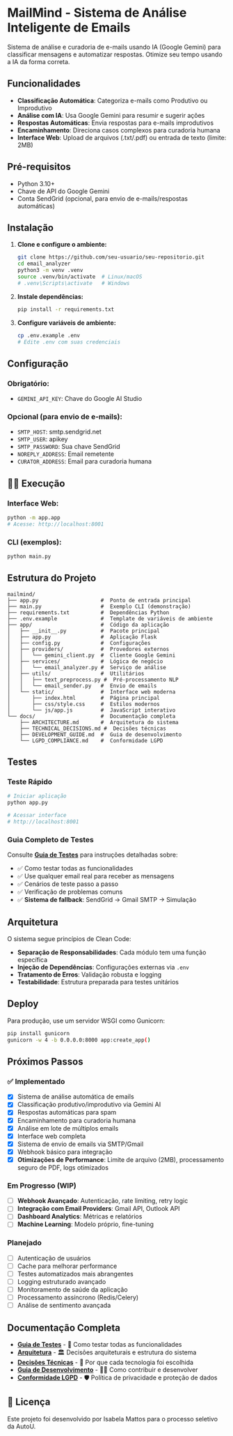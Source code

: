 # MailMind - Sistema de Análise Inteligente de Emails

Sistema de análise e curadoria de e-mails usando IA (Google Gemini) para classificar mensagens e automatizar respostas. Otimize seu tempo usando a IA da forma correta.

## Funcionalidades

- **Classificação Automática**: Categoriza e-mails como Produtivo ou Improdutivo
- **Análise com IA**: Usa Google Gemini para resumir e sugerir ações
- **Respostas Automáticas**: Envia respostas para e-mails improdutivos
- **Encaminhamento**: Direciona casos complexos para curadoria humana
- **Interface Web**: Upload de arquivos (.txt/.pdf) ou entrada de texto (limite: 2MB)

## Pré-requisitos

- Python 3.10+
- Chave de API do Google Gemini
- Conta SendGrid (opcional, para envio de e-mails/respostas automáticas)

## Instalação

1. **Clone e configure o ambiente:**

   ```bash
   git clone https://github.com/seu-usuario/seu-repositorio.git
   cd email_analyzer
   python3 -m venv .venv
   source .venv/bin/activate  # Linux/macOS
   # .venv\Scripts\activate   # Windows
   ```

2. **Instale dependências:**

   ```bash
   pip install -r requirements.txt
   ```

3. **Configure variáveis de ambiente:**
   ```bash
   cp .env.example .env
   # Edite .env com suas credenciais
   ```

## Configuração

### Obrigatório:

- `GEMINI_API_KEY`: Chave do Google AI Studio

### Opcional (para envio de e-mails):

- `SMTP_HOST`: smtp.sendgrid.net
- `SMTP_USER`: apikey
- `SMTP_PASSWORD`: Sua chave SendGrid
- `NOREPLY_ADDRESS`: Email remetente
- `CURATOR_ADDRESS`: Email para curadoria humana

## 🏃‍♂️ Execução

### Interface Web:

```bash
python -m app.app
# Acesse: http://localhost:8001
```

### CLI (exemplos):

```bash
python main.py
```

## Estrutura do Projeto

```
mailmind/
├── app.py                    #  Ponto de entrada principal
├── main.py                   #  Exemplo CLI (demonstração)
├── requirements.txt          #  Dependências Python
├── .env.example              #  Template de variáveis de ambiente
├── app/                      #  Código da aplicação
│   ├── __init__.py           #  Pacote principal
│   ├── app.py                #  Aplicação Flask
│   ├── config.py             #  Configurações
│   ├── providers/            #  Provedores externos
│   │   └── gemini_client.py  #  Cliente Google Gemini
│   ├── services/             #  Lógica de negócio
│   │   └── email_analyzer.py #  Serviço de análise
│   ├── utils/                #  Utilitários
│   │   ├── text_preprocess.py #  Pré-processamento NLP
│   │   └── email_sender.py   #  Envio de emails
│   └── static/               #  Interface web moderna
│       ├── index.html        #  Página principal
│       ├── css/style.css     #  Estilos modernos
│       └── js/app.js         #  JavaScript interativo
└── docs/                     #  Documentação completa
    ├── ARCHITECTURE.md       #  Arquitetura do sistema
    ├── TECHNICAL_DECISIONS.md #  Decisões técnicas
    ├── DEVELOPMENT_GUIDE.md  #  Guia de desenvolvimento
    └── LGPD_COMPLIANCE.md    #  Conformidade LGPD
```

## Testes

### Teste Rápido

```bash
# Iniciar aplicação
python app.py

# Acessar interface
# http://localhost:8001
```

### Guia Completo de Testes

Consulte **[Guia de Testes](app/tests/TESTING_GUIDE.md)** para instruções detalhadas sobre:

- ✅ Como testar todas as funcionalidades
- ✅ Use qualquer email real para receber as mensagens
- ✅ Cenários de teste passo a passo
- ✅ Verificação de problemas comuns
- ✅ **Sistema de fallback**: SendGrid → Gmail SMTP → Simulação

## Arquitetura

O sistema segue princípios de Clean Code:

- **Separação de Responsabilidades**: Cada módulo tem uma função específica
- **Injeção de Dependências**: Configurações externas via `.env`
- **Tratamento de Erros**: Validação robusta e logging
- **Testabilidade**: Estrutura preparada para testes unitários

## Deploy

Para produção, use um servidor WSGI como Gunicorn:

```bash
pip install gunicorn
gunicorn -w 4 -b 0.0.0.0:8000 app:create_app()
```

## Próximos Passos

### ✅ **Implementado**

- [x] Sistema de análise automática de emails
- [x] Classificação produtivo/improdutivo via Gemini AI
- [x] Respostas automáticas para spam
- [x] Encaminhamento para curadoria humana
- [x] Análise em lote de múltiplos emails
- [x] Interface web completa
- [x] Sistema de envio de emails via SMTP/Gmail
- [x] Webhook básico para integração
- [x] **Otimizações de Performance**: Limite de arquivo (2MB), processamento seguro de PDF, logs otimizados

### **Em Progresso (WIP)**

- [ ] **Webhook Avançado**: Autenticação, rate limiting, retry logic
- [ ] **Integração com Email Providers**: Gmail API, Outlook API
- [ ] **Dashboard Analytics**: Métricas e relatórios
- [ ] **Machine Learning**: Modelo próprio, fine-tuning

### **Planejado**

- [ ] Autenticação de usuários
- [ ] Cache para melhorar performance
- [ ] Testes automatizados mais abrangentes
- [ ] Logging estruturado avançado
- [ ] Monitoramento de saúde da aplicação
- [ ] Processamento assíncrono (Redis/Celery)
- [ ] Análise de sentimento avançada

## Documentação Completa

- **[Guia de Testes](app/tests/TESTING_GUIDE.md)** - 🧪 Como testar todas as funcionalidades
- **[Arquitetura](docs/ARCHITECTURE.md)** - 🏛️ Decisões arquiteturais e estrutura do sistema
- **[Decisões Técnicas](docs/TECHNICAL_DECISIONS.md)** - 🔧 Por que cada tecnologia foi escolhida
- **[Guia de Desenvolvimento](docs/DEVELOPMENT_GUIDE.md)** - 👨‍💻 Como contribuir e desenvolver
- **[Conformidade LGPD](docs/LGPD_COMPLIANCE.md)** - 🛡️ Política de privacidade e proteção de dados

## 📝 Licença

Este projeto foi desenvolvido por Isabela Mattos para o processo seletivo da AutoU.
